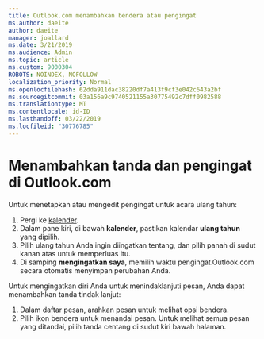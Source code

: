 ```yaml
---
title: Outlook.com menambahkan bendera atau pengingat
ms.author: daeite
author: daeite
manager: joallard
ms.date: 3/21/2019
ms.audience: Admin
ms.topic: article
ms.custom: 9000304
ROBOTS: NOINDEX, NOFOLLOW
localization_priority: Normal
ms.openlocfilehash: 62dda911dac38220df7a413f9cf3e042c643a2bf
ms.sourcegitcommit: 03a156a9c9740521155a30775492c7dff0982588
ms.translationtype: MT
ms.contentlocale: id-ID
ms.lasthandoff: 03/22/2019
ms.locfileid: "30776785"
---
```

# <a name="adding-flags-and-reminders-in-outlookcom"></a>Menambahkan tanda dan pengingat di Outlook.com

Untuk menetapkan atau mengedit pengingat untuk acara ulang tahun:

1. Pergi ke [kalender](https://outlook.live.com/calendar/).
1. Dalam pane kiri, di bawah **kalender**, pastikan kalendar **ulang tahun** yang dipilih.
1. Pilih ulang tahun Anda ingin diingatkan tentang, dan pilih panah di sudut kanan atas untuk memperluas itu.
1. Di samping **mengingatkan saya**, memilih waktu pengingat.Outlook.com secara otomatis menyimpan perubahan Anda.

Untuk mengingatkan diri Anda untuk menindaklanjuti pesan, Anda dapat menambahkan tanda tindak lanjut:

1. Dalam daftar pesan, arahkan pesan untuk melihat opsi bendera.
1. Pilih ikon bendera untuk menandai pesan. Untuk melihat semua pesan yang ditandai, pilih tanda centang di sudut kiri bawah halaman.